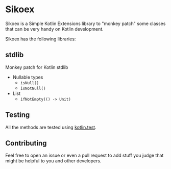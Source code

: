 # Sikoex
Sikoex is a Simple Kotlin Extensions library to "monkey patch" some classes that can be very handy on Kotlin development.  

Sikoex has the following libraries:

## stdlib
Monkey patch for Kotlin stdlib

- Nullable types
  - `isNull()`
  - `isNotNull()`
- List
  - `ifNotEmpty(() -> Unit)`

## Testing
All the methods are tested using [kotlin.test](https://github.com/kotlintest/kotlintest).

## Contributing
Feel free to open an issue or even a pull request to add stuff you judge that might be helpful to you and other developers.
